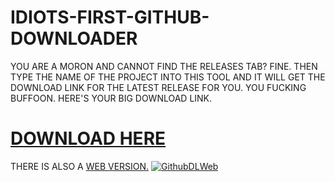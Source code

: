 # IDIOTS-FIRST-GITHUB-DOWNLOADER
YOU ARE A MORON AND CANNOT FIND THE RELEASES TAB?
FINE. THEN TYPE THE NAME OF THE PROJECT INTO THIS TOOL AND IT WILL GET THE DOWNLOAD LINK FOR THE LATEST RELEASE FOR YOU. YOU FUCKING BUFFOON.
HERE'S YOUR BIG DOWNLOAD LINK.
# [DOWNLOAD HERE](https://github.com/gnargle/IDIOTS-FIRST-GITHUB-DOWNLOADER/releases/download/release/IDIOTSFIRSTGITHUBDOWNLOADER.zip)

THERE IS ALSO A [WEB VERSION.](http://githubdl.top) [![GithubDLWeb](https://github.com/gnargle/IDIOTS-FIRST-GITHUB-DOWNLOADER/actions/workflows/GithubDLWeb.yml/badge.svg)](https://github.com/gnargle/IDIOTS-FIRST-GITHUB-DOWNLOADER/actions/workflows/GithubDLWeb.yml)
